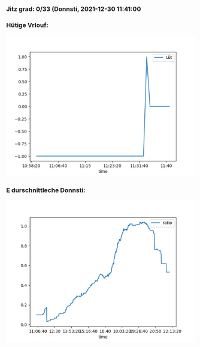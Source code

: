 ### Jitz grad: 0/33 (Donnsti, 2021-12-30 11:41:00

### Hütige Vrlouf:
![Graph](Today.png)

### E durschnittleche Donnsti:
![Graph](Donnsti.png)